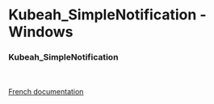 # Kubeah_SimpleNotification - Windows
<h3>Kubeah_SimpleNotification</h3>
<br></br>
<a href="https://github.com/CrBast/Kubeah_SimpleNotification/blob/master/using-fr.md">French documentation</a>
